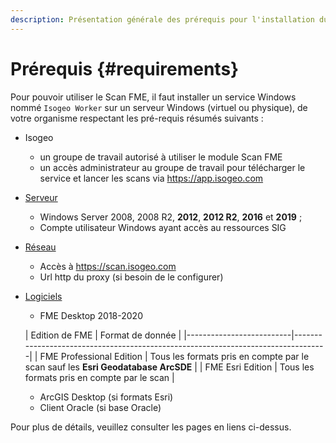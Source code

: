 ```yaml
---
description: Présentation générale des prérequis pour l'installation du Scan FME Isogeo
---
```


# Prérequis {#requirements}

Pour pouvoir utiliser le Scan FME, il faut installer un service Windows nommé `Isogeo Worker` sur un serveur Windows (virtuel ou physique), de votre organisme respectant les pré-requis résumés suivants :

* Isogeo
  * un groupe de travail autorisé à utiliser le module Scan FME
  * un accès administrateur au groupe de travail pour télécharger le service et lancer les scans via <https://app.isogeo.com>

* [Serveur](installation/server.md)
  * Windows Server 2008, 2008 R2, **2012**, **2012 R2**, **2016** et **2019** ;
  * Compte utilisateur Windows ayant accès au ressources SIG

* [Réseau](installation/network.md)
  * Accès à https://scan.isogeo.com
  * Url http du proxy (si besoin de le configurer)

* [Logiciels](installation/softwares.md)  
  * FME Desktop 2018-2020
  
  | Edition de FME           | Format de donnée                                                                 |
|--------------------------|----------------------------------------------------------------------------------|
| FME Professional Edition | Tous les formats pris en compte par le scan sauf les **Esri Geodatabase ArcSDE** |
| FME Esri Edition         | Tous les formats pris en compte par le scan                                      |
  * ArcGIS Desktop (si formats Esri)
  * Client Oracle (si base Oracle)

Pour plus de détails, veuillez consulter les pages en liens ci-dessus.